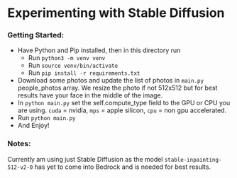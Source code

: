 # Experimenting with Stable Diffusion

### Getting Started:
* Have Python and Pip installed, then in this directory run
    * Run `python3 -m venv venv`
    * Run `source venv/bin/activate`
    * Run `pip install -r requirements.txt`
* Download some photos and update the list of photos in `main.py` people_photos array. We resize the photo if not 512x512 but for best results have your face in the middle of the image.
* In `python main.py` set the self.compute_type field to the GPU or CPU you are using. `cuda` = nvidia, `mps` = apple silicon, `cpu` = non gpu accelerated.
* Run `python main.py`
* And Enjoy!

### Notes:
Currently am using just Stable Diffusion as the model `stable-inpainting-512-v2-0` has yet to come into Bedrock and is needed for best results.